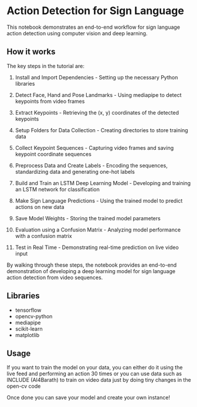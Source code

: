 # Action Detection for Sign Language

This notebook demonstrates an end-to-end workflow for sign language action detection using computer vision and deep learning.

## How it works

The key steps in the tutorial are:

1. Install and Import Dependencies - Setting up the necessary Python libraries

2. Detect Face, Hand and Pose Landmarks - Using mediapipe to detect keypoints from video frames 

3. Extract Keypoints - Retrieving the (x, y) coordinates of the detected keypoints

4. Setup Folders for Data Collection - Creating directories to store training data

5. Collect Keypoint Sequences - Capturing video frames and saving keypoint coordinate sequences 

6. Preprocess Data and Create Labels - Encoding the sequences, standardizing data and generating one-hot labels

7. Build and Train an LSTM Deep Learning Model - Developing and training an LSTM network for classification

8. Make Sign Language Predictions - Using the trained model to predict actions on new data

9. Save Model Weights - Storing the trained model parameters 

10. Evaluation using a Confusion Matrix - Analyzing model performance with a confusion matrix

11. Test in Real Time - Demonstrating real-time prediction on live video input

By walking through these steps, the notebook provides an end-to-end demonstration of developing a deep learning model for sign language action detection from video sequences.

## Libraries
* tensorflow
* opencv-python
* mediapipe
* scikit-learn
* matplotlib
## Usage 
If you want to train the model on your data, you can either do it using the live feed and performing an action 30 times or you can use data such as INCLUDE (AI4Barath) to train on video data just by doing tiny changes in the open-cv code

Once done you can save your model and create your own instance!
